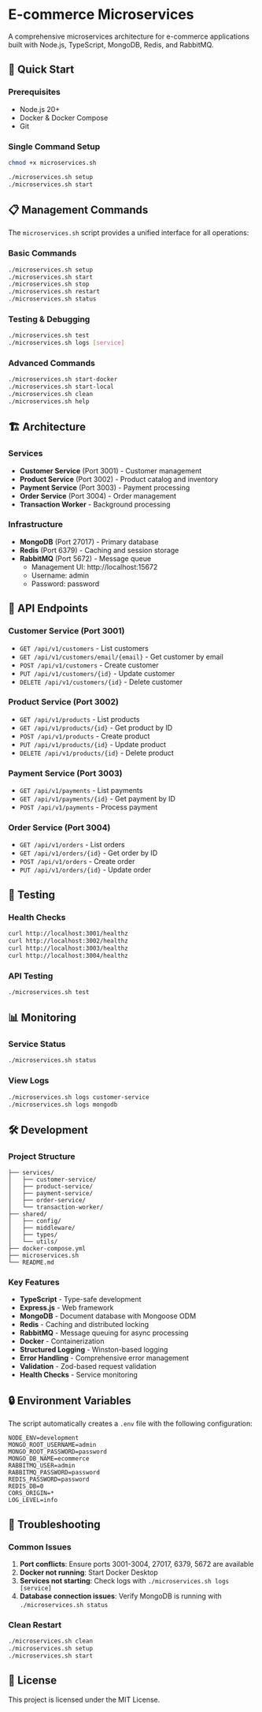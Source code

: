 # E-commerce Microservices

A comprehensive microservices architecture for e-commerce applications built with Node.js, TypeScript, MongoDB, Redis, and RabbitMQ.

## 🚀 Quick Start

### Prerequisites

- Node.js 20+
- Docker & Docker Compose
- Git

### Single Command Setup

```bash
chmod +x microservices.sh

./microservices.sh setup
./microservices.sh start
```

## 📋 Management Commands

The `microservices.sh` script provides a unified interface for all operations:

### Basic Commands

```bash
./microservices.sh setup           
./microservices.sh start           
./microservices.sh stop           
./microservices.sh restart         
./microservices.sh status          
```

### Testing & Debugging

```bash
./microservices.sh test            
./microservices.sh logs [service]  
```

### Advanced Commands

```bash
./microservices.sh start-docker   
./microservices.sh start-local     
./microservices.sh clean           
./microservices.sh help           
```

## 🏗️ Architecture

### Services

- **Customer Service** (Port 3001) - Customer management
- **Product Service** (Port 3002) - Product catalog and inventory
- **Payment Service** (Port 3003) - Payment processing
- **Order Service** (Port 3004) - Order management
- **Transaction Worker** - Background processing

### Infrastructure

- **MongoDB** (Port 27017) - Primary database
- **Redis** (Port 6379) - Caching and session storage
- **RabbitMQ** (Port 5672) - Message queue
  - Management UI: http://localhost:15672
  - Username: admin
  - Password: password

## 🔧 API Endpoints

### Customer Service (Port 3001)

- `GET /api/v1/customers` - List customers
- `GET /api/v1/customers/email/{email}` - Get customer by email
- `POST /api/v1/customers` - Create customer
- `PUT /api/v1/customers/{id}` - Update customer
- `DELETE /api/v1/customers/{id}` - Delete customer

### Product Service (Port 3002)

- `GET /api/v1/products` - List products
- `GET /api/v1/products/{id}` - Get product by ID
- `POST /api/v1/products` - Create product
- `PUT /api/v1/products/{id}` - Update product
- `DELETE /api/v1/products/{id}` - Delete product

### Payment Service (Port 3003)

- `GET /api/v1/payments` - List payments
- `GET /api/v1/payments/{id}` - Get payment by ID
- `POST /api/v1/payments` - Process payment

### Order Service (Port 3004)

- `GET /api/v1/orders` - List orders
- `GET /api/v1/orders/{id}` - Get order by ID
- `POST /api/v1/orders` - Create order
- `PUT /api/v1/orders/{id}` - Update order

## 🧪 Testing

### Health Checks

```bash
curl http://localhost:3001/healthz  
curl http://localhost:3002/healthz  
curl http://localhost:3003/healthz  
curl http://localhost:3004/healthz  
```

### API Testing

```bash
./microservices.sh test
```

## 📊 Monitoring

### Service Status

```bash
./microservices.sh status
```

### View Logs

```bash
./microservices.sh logs customer-service
./microservices.sh logs mongodb
```

## 🛠️ Development

### Project Structure

```
├── services/
│   ├── customer-service/
│   ├── product-service/
│   ├── payment-service/
│   ├── order-service/
│   └── transaction-worker/
├── shared/
│   ├── config/
│   ├── middleware/
│   ├── types/
│   └── utils/
├── docker-compose.yml
├── microservices.sh
└── README.md
```

### Key Features

- **TypeScript** - Type-safe development
- **Express.js** - Web framework
- **MongoDB** - Document database with Mongoose ODM
- **Redis** - Caching and distributed locking
- **RabbitMQ** - Message queuing for async processing
- **Docker** - Containerization
- **Structured Logging** - Winston-based logging
- **Error Handling** - Comprehensive error management
- **Validation** - Zod-based request validation
- **Health Checks** - Service monitoring

## 🔒 Environment Variables

The script automatically creates a `.env` file with the following configuration:

```env
NODE_ENV=development
MONGO_ROOT_USERNAME=admin
MONGO_ROOT_PASSWORD=password
MONGO_DB_NAME=ecommerce
RABBITMQ_USER=admin
RABBITMQ_PASSWORD=password
REDIS_PASSWORD=password
REDIS_DB=0
CORS_ORIGIN=*
LOG_LEVEL=info
```

## 🚨 Troubleshooting

### Common Issues

1. **Port conflicts**: Ensure ports 3001-3004, 27017, 6379, 5672 are available
2. **Docker not running**: Start Docker Desktop
3. **Services not starting**: Check logs with `./microservices.sh logs [service]`
4. **Database connection issues**: Verify MongoDB is running with `./microservices.sh status`

### Clean Restart

```bash
./microservices.sh clean
./microservices.sh setup
./microservices.sh start
```

## 📝 License

This project is licensed under the MIT License.
